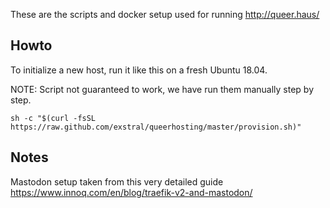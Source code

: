 These are the scripts and docker setup used for running http://queer.haus/

## Howto
To initialize a new host, run it like this on a fresh Ubuntu 18.04.

NOTE: Script not guaranteed to work, we have run them manually step by step.
```
sh -c "$(curl -fsSL https://raw.github.com/exstral/queerhosting/master/provision.sh)"
```

## Notes
Mastodon setup taken from this very detailed guide 
https://www.innoq.com/en/blog/traefik-v2-and-mastodon/